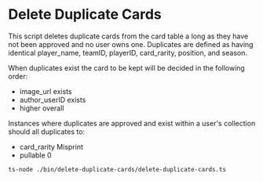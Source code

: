 # Delete Duplicate Cards

This script deletes duplicate cards from the card table a long as they have not been approved and no user owns one. Duplicates are defined as having identical player_name, teamID, playerID, card_rarity, position, and season.

When duplicates exist the card to be kept will be decided in the following order:

- image_url exists
- author_userID exists
- higher overall

Instances where duplicates are approved and exist within a user's collection should all duplicates to:

- card_rarity Misprint
- pullable 0

`ts-node ./bin/delete-duplicate-cards/delete-duplicate-cards.ts`
